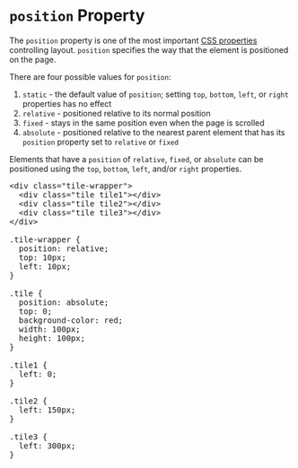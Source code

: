 # `position` Property

The `position` property is one of the most important [CSS properties](#CSS/CSS_Property) controlling layout. `position` specifies the way that the element is positioned on the page.

There are four possible values for `position`:
1. `static` - the default value of `position`; setting `top`, `bottom`, `left`, or `right` properties has no effect
2. `relative` - positioned relative to its normal position
3. `fixed` - stays in the same position even when the page is scrolled
4. `absolute` - positioned relative to the nearest parent element that has its `position` property set to `relative` or `fixed`

Elements that have a `position` of `relative`, `fixed`, or `absolute` can be positioned using the `top`, `bottom`, `left`, and/or `right` properties.

<pre>
&lt;div class="tile-wrapper"&gt;
  &lt;div class="tile tile1"&gt;&lt;/div&gt;
  &lt;div class="tile tile2"&gt;&lt;/div&gt;
  &lt;div class="tile tile3"&gt;&lt;/div&gt;
&lt;/div&gt;

.tile-wrapper {
  <span class="highlight">position: relative;</span>
  top: 10px;
  left: 10px;
}

.tile {
  <span class="highlight">position: absolute;</span>
  top: 0;
  background-color: red;
  width: 100px;
  height: 100px;
}

.tile1 {
  left: 0;
}

.tile2 {
  left: 150px;
}

.tile3 {
  left: 300px;
}
</pre>